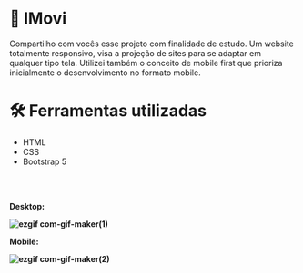 # 🏡 IMovi

Compartilho com vocês esse projeto com finalidade de estudo. Um website totalmente responsivo, visa a projeção de sites para se adaptar em qualquer tipo tela. Utilizei também o conceito de mobile first que prioriza inicialmente o desenvolvimento no formato mobile.


# 🛠️ Ferramentas utilizadas

   * HTML
   * CSS
   * Bootstrap 5

   <br/><br/>
   <p><b>Desktop:<b/><p/>

 ![ezgif com-gif-maker(1)](https://user-images.githubusercontent.com/89361754/160244655-f18c9d18-dae3-4b7f-b585-4d9125a5f3d8.gif)

   <p><b>Mobile:<b/><p/>

 ![ezgif com-gif-maker(2)](https://user-images.githubusercontent.com/89361754/160244892-c57d2e42-6835-4d37-911b-169962e1abfc.gif)


